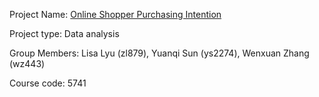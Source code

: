 Project Name: [Online Shopper Purchasing Intention](https://github.com/YuanqiSun0102/ORIE5741Project.git)

Project type: Data analysis

Group Members: Lisa Lyu (zl879), Yuanqi Sun (ys2274), Wenxuan Zhang (wz443)

Course code: 5741
